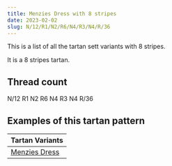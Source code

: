 ```yaml
---
title: Menzies Dress with 8 stripes
date: 2023-02-02
slug: N/12/R1/N2/R6/N4/R3/N4/R/36
---
```

This is a list of all the tartan sett variants with 8 stripes.

It is a 8 stripes tartan.


## Thread count
N/12 R1 N2 R6 N4 R3 N4 R/36

## Examples of this tartan pattern

| Tartan Variants |
|---------------|
| [Menzies Dress](/variants/n/12/r1/n2/r6/n4/r3/n4/r/36-nd0d0d0-rc80000)||
